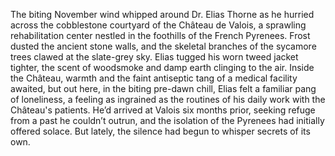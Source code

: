 The biting November wind whipped around Dr. Elias Thorne as he hurried across the cobblestone courtyard of the Château de Valois, a sprawling rehabilitation center nestled in the foothills of the French Pyrenees.  Frost dusted the ancient stone walls, and the skeletal branches of the sycamore trees clawed at the slate-grey sky.  Elias tugged his worn tweed jacket tighter, the scent of woodsmoke and damp earth clinging to the air.  Inside the Château, warmth and the faint antiseptic tang of a medical facility awaited, but out here, in the biting pre-dawn chill, Elias felt a familiar pang of loneliness, a feeling as ingrained as the routines of his daily work with the Château's patients. He’d arrived at Valois six months prior, seeking refuge from a past he couldn’t outrun, and the isolation of the Pyrenees had initially offered solace. But lately, the silence had begun to whisper secrets of its own.
